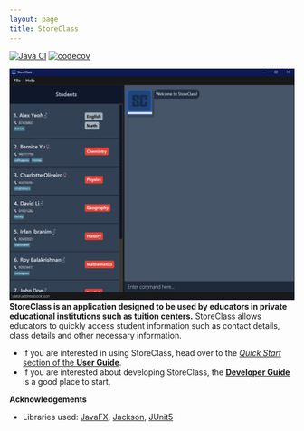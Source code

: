 ```yaml
---
layout: page
title: StoreClass
---
```


[![Java CI](https://github.com/AY2425S1-CS2103T-W10-4/tp/actions/workflows/gradle.yml/badge.svg?branch=master)](https://github.com/AY2425S1-CS2103T-W10-4/tp/actions/workflows/gradle.yml)
[![codecov](https://codecov.io/gh/AY2425S1-CS2103T-W10-4/tp/branch/master/graph/badge.svg)](https://codecov.io/gh/AY2425S1-CS2103T-W10-4/tp)

![Ui](images/Ui.png)
**StoreClass is an application designed to be used by educators in private educational institutions such as tuition
centers.** StoreClass allows educators to quickly access student information such as contact details, class details and
other necessary information.

* If you are interested in using StoreClass, head over to the [_Quick Start_ section of the **User Guide**](UserGuide.html#quick-start).
* If you are interested about developing StoreClass, the [**Developer Guide**](DeveloperGuide.html) is a good place to start.


**Acknowledgements**

* Libraries used: [JavaFX](https://openjfx.io/), [Jackson](https://github.com/FasterXML/jackson), [JUnit5](https://github.com/junit-team/junit5)
